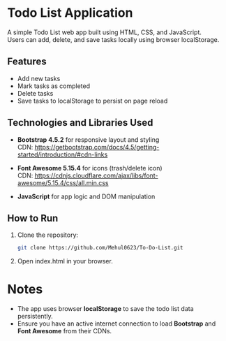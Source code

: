 # Todo List Application

A simple Todo List web app built using HTML, CSS, and JavaScript.  
Users can add, delete, and save tasks locally using browser localStorage.

## Features
- Add new tasks
- Mark tasks as completed
- Delete tasks
- Save tasks to localStorage to persist on page reload

## Technologies and Libraries Used

- **Bootstrap 4.5.2** for responsive layout and styling  
  CDN: https://getbootstrap.com/docs/4.5/getting-started/introduction/#cdn-links

- **Font Awesome 5.15.4** for icons (trash/delete icon)  
  CDN: https://cdnjs.cloudflare.com/ajax/libs/font-awesome/5.15.4/css/all.min.css

- **JavaScript** for app logic and DOM manipulation

## How to Run

1. Clone the repository:
   ```bash
   git clone https://github.com/Mehul0623/To-Do-List.git
   
2. Open index.html in your browser.

# Notes

- The app uses browser **localStorage** to save the todo list data persistently.
- Ensure you have an active internet connection to load **Bootstrap** and **Font Awesome** from their CDNs.
